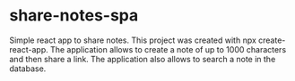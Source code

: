 # share-notes-spa
Simple react app to share notes. This project was created with npx create-react-app.
The application allows to create a note of up to 1000 characters and then share a link. The application also allows to search a note in the database.
